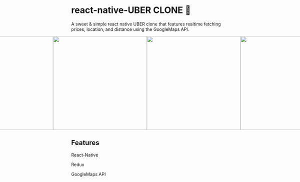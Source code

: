 # react-native-UBER CLONE 💸

A sweet & simple react native UBER clone that features realtime fetching prices, location, and distance using the GoogleMaps API.

<div style="display: flex; align-items: center; justify-content: center; width: 100%;">
  <img src="../Home.PNG" width="300px" />
  <img src="../CurrentLocation.PNG" width="300px" />
    <img src="../HighlightedLoc.PNG" width="300px" />
      <img src="../DestinationSearch.PNG" width="300px" />
        <img src="../HighlightedDest.PNG" width="300px" />
          <img src="../Map.PNG" width="300px" />
            <img src="../ChooseUber.PNG" width="300px" />
            <video width="320" height="240" controls>
      <source src="../UberVideo.mp4" type=video/mp4>
    </video>
</div>

## Features

React-Native

Redux

GoogleMaps API
